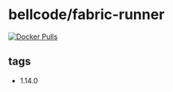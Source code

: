 # bellcode/fabric-runner

[![Docker Pulls](https://img.shields.io/docker/pulls/bellcode/fabric-runner.svg)](https://hub.docker.com/r/bellcode/fabric-runner/)

## tags

- 1.14.0
